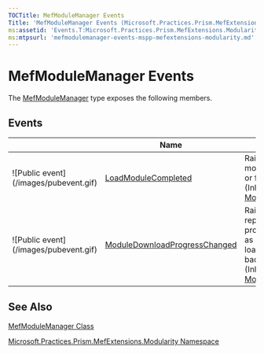 ```yaml
---
TOCTitle: MefModuleManager Events
Title: 'MefModuleManager Events (Microsoft.Practices.Prism.MefExtensions.Modularity)'
ms:assetid: 'Events.T:Microsoft.Practices.Prism.MefExtensions.Modularity.MefModuleManager'
ms:mtpsurl: 'mefmodulemanager-events-mspp-mefextensions-modularity.md'
---
```


# MefModuleManager Events

The [MefModuleManager](https://msdn.microsoft.com/library/microsoft.practices.prism.mefextensions.modularity.mefmodulemanager) type exposes the following members.

## Events


<table>

<thead>
<tr class="header">
<th> </th>
<th>Name</th>
<th>Description</th>
</tr>
</thead>
<tbody>
<tr class="odd">
<td>![Public event](/images/pubevent.gif)</td>
<td><a href="https://msdn.microsoft.com/library/microsoft.practices.prism.modularity.modulemanager.loadmodulecompleted">LoadModuleCompleted</a></td>
<td><div class="summary">
Raised when a module is loaded or fails to load.
</div>
(Inherited from <a href="https://msdn.microsoft.com/library/microsoft.practices.prism.modularity.modulemanager">ModuleManager</a>.)</td>
</tr>
<tr class="even">
<td>![Public event](/images/pubevent.gif)</td>
<td><a href="https://msdn.microsoft.com/library/microsoft.practices.prism.modularity.modulemanager.moduledownloadprogresschanged">ModuleDownloadProgressChanged</a></td>
<td><div class="summary">
Raised repeatedly to provide progress as modules are loaded in the background.
</div>
(Inherited from <a href="https://msdn.microsoft.com/library/microsoft.practices.prism.modularity.modulemanager">ModuleManager</a>.)</td>
</tr>
</tbody>
</table>

## See Also
[MefModuleManager Class](https://msdn.microsoft.com/library/microsoft.practices.prism.mefextensions.modularity.mefmodulemanager)

[Microsoft.Practices.Prism.MefExtensions.Modularity Namespace](https://msdn.microsoft.com/library/microsoft.practices.prism.mefextensions.modularity)
